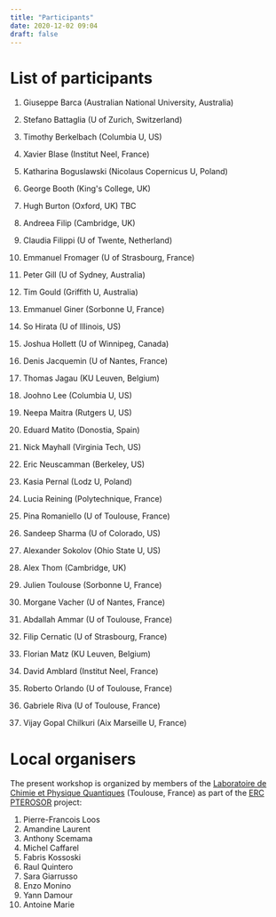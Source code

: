 ```yaml
---
title: "Participants"
date: 2020-12-02 09:04
draft: false
---
```



# List of participants

1. Giuseppe Barca (Australian National University, Australia) <!-- giuseppe.barca@anu.edu.au) -->
1. Stefano Battaglia (U of Zurich, Switzerland) <!-- stefano.battaglia@chem.uzh.ch -->
1. Timothy Berkelbach (Columbia U, US) <!-- t.berkelbach@columbia.edu -->
1. Xavier Blase (Institut Neel, France) <!-- xavier.blase@neel.cnrs.fr -->
1. Katharina Boguslawski (Nicolaus Copernicus U, Poland)  <!-- k.boguslawski@fizyka.umk.pl -->
1. George Booth (King's College, UK) <!-- george.booth@kcl.ac.uk -->
1. Hugh Burton (Oxford, UK) TBC <!-- hugh.burton@chem.ox.ac.uk -->
1. Andreea Filip (Cambridge, UK) <!-- maf63@cam.ac.uk  -->
1. Claudia Filippi (U of Twente, Netherland) <!-- c.filippi@utwente.nl -->
1. Emmanuel Fromager (U of Strasbourg, France) <!-- fromagere@unistra.fr -->
1. Peter Gill (U of Sydney, Australia) <!-- p.gill@sydney.edu.au -->
1. Tim Gould (Griffith U, Australia) <!-- t.gould@griffith.edu.au -->
1. Emmanuel Giner (Sorbonne U, France) <!-- emmanuel.giner@lct.jussieu.fr -->
1. So Hirata (U of Illinois, US) <!-- sohirata@illinois.edu -->
1. Joshua Hollett (U of Winnipeg, Canada) <!-- j.hollett@uwinnipeg.ca -->
1. Denis Jacquemin (U of Nantes, France) <!-- Denis.Jacquemin@univ-nantes.fr -->
1. Thomas Jagau (KU Leuven, Belgium) <!-- thomas.jagau@kuleuven.be -->
1. Joohno Lee (Columbia U, US) <!-- linusjoonho@gmail.com -->
1. Neepa Maitra (Rutgers U, US) <!-- neepa.maitra@rutgers.edu -->
1. Eduard Matito (Donostia, Spain) <!-- ematito@gmail.com -->
1. Nick Mayhall (Virginia Tech, US) <!-- nmayhall@vt.edu -->
1. Eric Neuscamman (Berkeley, US) <!-- eric.neuscamman@gmail.com -->
1. Kasia Pernal (Lodz U, Poland)<!-- katarzyna.pernal@p.lodz.pl -->
1. Lucia Reining (Polytechnique, France) <!-- lucia.reining@polytechnique.fr -->
1. Pina Romaniello (U of Toulouse, France) <!-- pina.romaniello@gmail.com -->
1. Sandeep Sharma (U of Colorado, US) <!-- sanshar@gmail.com -->
1. Alexander Sokolov (Ohio State U, US) <!-- sokolov.8@osu.edu -->
1. Alex Thom (Cambridge, UK) <!-- ajwt3@cam.ac.uk -->
1. Julien Toulouse (Sorbonne U, France) <!-- toulouse@lct.jussieu.fr -->
1. Morgane Vacher (U of Nantes, France) <!-- Morgane.Vacher@univ-nantes.fr -->

1. Abdallah Ammar (U of Toulouse, France) <!-- aammar@irsamc.ups-tlse.fr -->
1. Filip Cernatic (U of Strasbourg, France) <!-- filip.cernatic@etu.unistra.fr -->
1. Florian Matz (KU Leuven, Belgium) <!-- florian.matz@kuleuven.be -->
1. David Amblard (Institut Neel, France) <!-- david.amblard@neel.cnrs.fr -->
1. Roberto Orlando (U of Toulouse, France) <!-- roberto.orlando@univ-tlse3.fr -->
1. Gabriele Riva (U of Toulouse, France) <!-- griva@irsamc.ups-tlse.fr -->
1. Vijay Gopal Chilkuri (Aix Marseille U, France) <!-- vijay.gopal.c@gmail.com -->

<!--
Backup list:
1. James Shee
1. Paul Johnson
1. Debashree Ghosh
1. Shirin Faraji
1. Stijn De Baerdemacker
1. Janus Eriksen
1. Chenyang Li
-->

# Local organisers 

The present workshop is organized by members of the [Laboratoire de Chimie et Physique Quantiques](https://www.lcpq.ups-tlse.fr/?lang=en) (Toulouse, France) as part of the [ERC PTEROSOR](https://lcpq.github.io/PTEROSOR/) project:
<br>
1. Pierre-Francois Loos	<!-- loos@irsamc.ups-tlse.fr -->
1. Amandine Laurent <!-- amandine.laurent@irsamc.ups-tlse.fr -->
1. Anthony Scemama <!-- scemama@gmail.com -->
1. Michel Caffarel <!-- michel.caffarel@gmail.com -->
1. Fabris Kossoski <!-- fkossoski@irsamc.ups-tlse.fr -->
1. Raul Quintero <!-- raul.quintero@irsamc.ups-tlse.fr -->
1. Sara Giarrusso <!-- sgiarrusso@ucmerced.edu -->
1. Enzo Monino <!-- enzo.monino@irsamc.ups-tlse.fr -->
1. Yann Damour <!-- yann.damour@hotmail.fr -->
1. Antoine Marie <!-- antoine.marie@ens-lyon.fr -->

